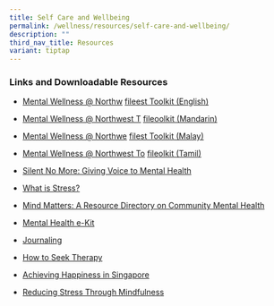 ```yaml
---
title: Self Care and Wellbeing
permalink: /wellness/resources/self-care-and-wellbeing/
description: ""
third_nav_title: Resources
variant: tiptap
---
```

<h3>Links and Downloadable Resources</h3>
<ul data-tight="true" class="tight">
<li>
<p><a href="/files/mental%20wellness%20@%20northwest%20toolkit.pdf" rel="noopener noreferrer nofollow" target="_blank">Mental Wellness @ Northw</a>
<a href="/files/FA_NWCDC_MentalHealthToolkit.pdf" rel="noopener noreferrer nofollow" target="_blank">file</a><a href="/files/mental%20wellness%20@%20northwest%20toolkit.pdf" rel="noopener noreferrer nofollow" target="_blank">est Toolkit (English)</a>
</p>
</li>
<li>
<p><a href="/files/mental%20wellness%20@%20northwest%20toolkit.pdf" rel="noopener noreferrer nofollow" target="_blank">Mental Wellness @ Northwest T</a>
<a href="/files/mwtoolkitmandarin.pdf" rel="noopener noreferrer nofollow" target="_blank">file</a><a href="/files/mental%20wellness%20@%20northwest%20toolkit.pdf" rel="noopener noreferrer nofollow" target="_blank">oolkit (Mandarin)</a>
</p>
</li>
<li>
<p><a href="/files/mental%20wellness%20@%20northwest%20toolkit.pdf" rel="noopener noreferrer nofollow" target="_blank">Mental Wellness @ Northwe</a>
<a href="/files/mwtoolkitmalay.pdf" rel="noopener noreferrer nofollow" target="_blank">file</a><a href="/files/mental%20wellness%20@%20northwest%20toolkit.pdf" rel="noopener noreferrer nofollow" target="_blank">st Toolkit (Malay)</a>
</p>
</li>
<li>
<p><a href="/files/mental%20wellness%20@%20northwest%20toolkit.pdf" rel="noopener noreferrer nofollow" target="_blank">Mental Wellness @ Northwest To</a>
<a href="/files/mwtoolkittamil.pdf" rel="noopener noreferrer nofollow" target="_blank">file</a><a href="/files/mental%20wellness%20@%20northwest%20toolkit.pdf" rel="noopener noreferrer nofollow" target="_blank">olkit (Tamil)</a>
</p>
</li>
<li>
<p><a href="https://www.ourbetterworld.org/series/mental-health" rel="noopener noreferrer nofollow" target="_blank">Silent No More: Giving Voice to Mental Health</a>
</p>
</li>
<li>
<p><a href="/files/what%20is%20stress_.pdf" rel="noopener noreferrer nofollow" target="_blank">What is Stress?</a>
</p>
</li>
<li>
<p><a href="/files/mind%20matters%20-%20a%20resource%20directory%20on%20community%20mental%20health.pdf" rel="noopener noreferrer nofollow" target="_blank">Mind Matters: A Resource Directory on Community Mental Health</a>
</p>
</li>
<li>
<p><a href="/files/mental%20health%20e-kit%20.pdf" rel="noopener noreferrer nofollow" target="_blank">Mental Health e-Kit</a>
</p>
</li>
<li>
<p><a href="/files/journaling.pdf" rel="noopener noreferrer nofollow" target="_blank">Journaling</a>
</p>
</li>
<li>
<p><a href="/files/how%20to%20seek%20therapy.pdf" rel="noopener noreferrer nofollow" target="_blank">How to Seek Therapy</a>
</p>
</li>
<li>
<p><a href="/files/achieving%20happiness%20in%20singapore.pdf" rel="noopener noreferrer nofollow" target="_blank">Achieving Happiness in Singapore</a>
</p>
</li>
<li>
<p><a href="/files/reducing%20stress%20through%20mindfulness.pdf" rel="noopener noreferrer nofollow" target="_blank">Reducing Stress Through Mindfulness</a>
</p>
</li>
</ul>
<p></p>